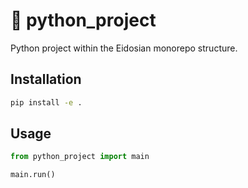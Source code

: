 # 🐍 python_project

Python project within the Eidosian monorepo structure.

## Installation

```bash
pip install -e .
```

## Usage

```python
from python_project import main

main.run()
```
